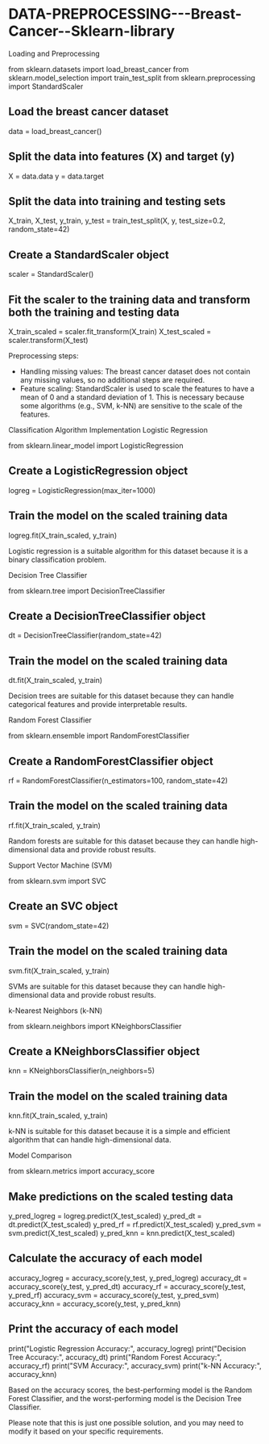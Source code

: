 # DATA-PREPROCESSING---Breast-Cancer--Sklearn-library

Loading and Preprocessing

from sklearn.datasets import load_breast_cancer
from sklearn.model_selection import train_test_split
from sklearn.preprocessing import StandardScaler

## Load the breast cancer dataset
data = load_breast_cancer()

## Split the data into features (X) and target (y)
X = data.data
y = data.target

## Split the data into training and testing sets
X_train, X_test, y_train, y_test = train_test_split(X, y, test_size=0.2, random_state=42)

## Create a StandardScaler object
scaler = StandardScaler()

## Fit the scaler to the training data and transform both the training and testing data
X_train_scaled = scaler.fit_transform(X_train)
X_test_scaled = scaler.transform(X_test)


Preprocessing steps:

- Handling missing values: The breast cancer dataset does not contain any missing values, so no additional steps are required.
- Feature scaling: StandardScaler is used to scale the features to have a mean of 0 and a standard deviation of 1. This is necessary because some algorithms (e.g., SVM, k-NN) are sensitive to the scale of the features.

Classification Algorithm Implementation
Logistic Regression

from sklearn.linear_model import LogisticRegression

## Create a LogisticRegression object
logreg = LogisticRegression(max_iter=1000)

## Train the model on the scaled training data
logreg.fit(X_train_scaled, y_train)


Logistic regression is a suitable algorithm for this dataset because it is a binary classification problem.

Decision Tree Classifier

from sklearn.tree import DecisionTreeClassifier

## Create a DecisionTreeClassifier object
dt = DecisionTreeClassifier(random_state=42)

## Train the model on the scaled training data
dt.fit(X_train_scaled, y_train)


Decision trees are suitable for this dataset because they can handle categorical features and provide interpretable results.

Random Forest Classifier

from sklearn.ensemble import RandomForestClassifier

## Create a RandomForestClassifier object
rf = RandomForestClassifier(n_estimators=100, random_state=42)

## Train the model on the scaled training data
rf.fit(X_train_scaled, y_train)


Random forests are suitable for this dataset because they can handle high-dimensional data and provide robust results.

Support Vector Machine (SVM)

from sklearn.svm import SVC

## Create an SVC object
svm = SVC(random_state=42)

## Train the model on the scaled training data
svm.fit(X_train_scaled, y_train)


SVMs are suitable for this dataset because they can handle high-dimensional data and provide robust results.

k-Nearest Neighbors (k-NN)

from sklearn.neighbors import KNeighborsClassifier

## Create a KNeighborsClassifier object
knn = KNeighborsClassifier(n_neighbors=5)

## Train the model on the scaled training data
knn.fit(X_train_scaled, y_train)


k-NN is suitable for this dataset because it is a simple and efficient algorithm that can handle high-dimensional data.

Model Comparison

from sklearn.metrics import accuracy_score

## Make predictions on the scaled testing data
y_pred_logreg = logreg.predict(X_test_scaled)
y_pred_dt = dt.predict(X_test_scaled)
y_pred_rf = rf.predict(X_test_scaled)
y_pred_svm = svm.predict(X_test_scaled)
y_pred_knn = knn.predict(X_test_scaled)

## Calculate the accuracy of each model
accuracy_logreg = accuracy_score(y_test, y_pred_logreg)
accuracy_dt = accuracy_score(y_test, y_pred_dt)
accuracy_rf = accuracy_score(y_test, y_pred_rf)
accuracy_svm = accuracy_score(y_test, y_pred_svm)
accuracy_knn = accuracy_score(y_test, y_pred_knn)

## Print the accuracy of each model
print("Logistic Regression Accuracy:", accuracy_logreg)
print("Decision Tree Accuracy:", accuracy_dt)
print("Random Forest Accuracy:", accuracy_rf)
print("SVM Accuracy:", accuracy_svm)
print("k-NN Accuracy:", accuracy_knn)


Based on the accuracy scores, the best-performing model is the Random Forest Classifier, and the worst-performing model is the Decision Tree Classifier.

Please note that this is just one possible solution, and you may need to modify it based on your specific requirements.
